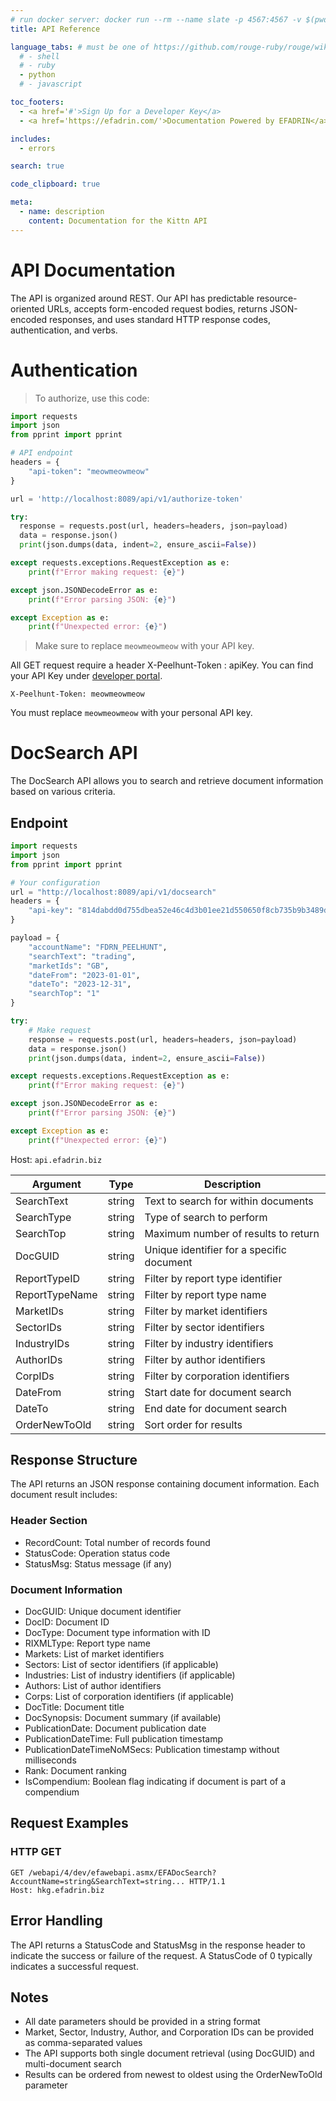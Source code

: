 ```yaml
---
# run docker server: docker run --rm --name slate -p 4567:4567 -v $(pwd)/source:/srv/slate/source slate serve
title: API Reference

language_tabs: # must be one of https://github.com/rouge-ruby/rouge/wiki/List-of-supported-languages-and-lexers
  # - shell
  # - ruby
  - python
  # - javascript

toc_footers:
  - <a href='#'>Sign Up for a Developer Key</a>
  - <a href='https://efadrin.com/'>Documentation Powered by EFADRIN</a>

includes:
  - errors

search: true

code_clipboard: true

meta:
  - name: description
    content: Documentation for the Kittn API
---
```


# API Documentation

The API is organized around REST. Our API has predictable resource-oriented URLs, accepts form-encoded request bodies, returns JSON-encoded responses, and uses standard HTTP response codes, authentication, and verbs.

# Authentication

> To authorize, use this code:

```python
import requests
import json
from pprint import pprint

# API endpoint
headers = {
    "api-token": "meowmeowmeow"
}

url = 'http://localhost:8089/api/v1/authorize-token'

try:
  response = requests.post(url, headers=headers, json=payload)
  data = response.json()
  print(json.dumps(data, indent=2, ensure_ascii=False))

except requests.exceptions.RequestException as e:
    print(f"Error making request: {e}")

except json.JSONDecodeError as e:
    print(f"Error parsing JSON: {e}")

except Exception as e:
    print(f"Unexpected error: {e}")
```

> Make sure to replace `meowmeowmeow` with your API key.

All GET request require a header X-Peelhunt-Token : apiKey. You can find your API Key under [developer portal](http://172.183.157.113/login).

<!-- If you are logged in, your API key will be automatically used in the examples so you can copy and paste them as is. -->

`X-Peelhunt-Token: meowmeowmeow`

<aside class="notice">
You must replace <code>meowmeowmeow</code> with your personal API key.
</aside>

# DocSearch API

The DocSearch API allows you to search and retrieve document information based on various criteria.

## Endpoint

```python
import requests
import json
from pprint import pprint

# Your configuration
url = "http://localhost:8089/api/v1/docsearch"
headers = {
    "api-key": "814dabdd0d755dbea52e46c4d3b01ee21d550650f8cb735b9b3489d5223bfa27"
}

payload = {
    "accountName": "FDRN_PEELHUNT",
    "searchText": "trading",
    "marketIds": "GB",
    "dateFrom": "2023-01-01",
    "dateTo": "2023-12-31",
    "searchTop": "1"
}

try:
    # Make request
    response = requests.post(url, headers=headers, json=payload)
    data = response.json()
    print(json.dumps(data, indent=2, ensure_ascii=False))

except requests.exceptions.RequestException as e:
    print(f"Error making request: {e}")

except json.JSONDecodeError as e:
    print(f"Error parsing JSON: {e}")

except Exception as e:
    print(f"Unexpected error: {e}")
```

Host: `api.efadrin.biz`

<!-- ## Arguments -->

<!-- | AccountName    | string | User account identifier                   | -->
<!-- | LanguageID     | string | Language identifier for filtering results | -->

| Argument       | Type   | Description                               |
| -------------- | ------ | ----------------------------------------- |
| SearchText     | string | Text to search for within documents       |
| SearchType     | string | Type of search to perform                 |
| SearchTop      | string | Maximum number of results to return       |
| DocGUID        | string | Unique identifier for a specific document |
| ReportTypeID   | string | Filter by report type identifier          |
| ReportTypeName | string | Filter by report type name                |
| MarketIDs      | string | Filter by market identifiers              |
| SectorIDs      | string | Filter by sector identifiers              |
| IndustryIDs    | string | Filter by industry identifiers            |
| AuthorIDs      | string | Filter by author identifiers              |
| CorpIDs        | string | Filter by corporation identifiers         |
| DateFrom       | string | Start date for document search            |
| DateTo         | string | End date for document search              |
| OrderNewToOld  | string | Sort order for results                    |

## Response Structure

The API returns an JSON response containing document information. Each document result includes:

### Header Section

- RecordCount: Total number of records found
- StatusCode: Operation status code
- StatusMsg: Status message (if any)

### Document Information

- DocGUID: Unique document identifier
- DocID: Document ID
- DocType: Document type information with ID
- RIXMLType: Report type name
- Markets: List of market identifiers
- Sectors: List of sector identifiers (if applicable)
- Industries: List of industry identifiers (if applicable)
- Authors: List of author identifiers
- Corps: List of corporation identifiers (if applicable)
- DocTitle: Document title
- DocSynopsis: Document summary (if available)
- PublicationDate: Document publication date
- PublicationDateTime: Full publication timestamp
- PublicationDateTimeNoMSecs: Publication timestamp without milliseconds
- Rank: Document ranking
- IsCompendium: Boolean flag indicating if document is part of a compendium

## Request Examples

### HTTP GET

```
GET /webapi/4/dev/efawebapi.asmx/EFADocSearch?AccountName=string&SearchText=string... HTTP/1.1
Host: hkg.efadrin.biz
```

## Error Handling

The API returns a StatusCode and StatusMsg in the response header to indicate the success or failure of the request. A StatusCode of 0 typically indicates a successful request.

## Notes

- All date parameters should be provided in a string format
- Market, Sector, Industry, Author, and Corporation IDs can be provided as comma-separated values
- The API supports both single document retrieval (using DocGUID) and multi-document search
- Results can be ordered from newest to oldest using the OrderNewToOld parameter
